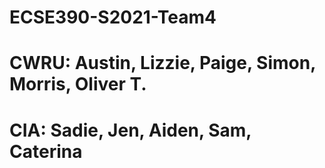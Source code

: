 # ECSE390-S2021-Team4 
# CWRU: Austin, Lizzie, Paige, Simon, Morris, Oliver T.
# CIA: Sadie, Jen, Aiden, Sam, Caterina


